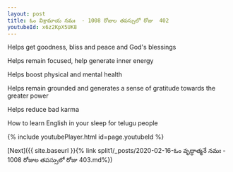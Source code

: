 ```yaml
---
layout: post
title: ఓం విశ్రామాయ నమః  - 1008 రోజుల తపస్సులో రోజు  402
youtubeId: x6z2KpX5UK8
---
```

 
 
Helps get goodness, bliss and peace and God's blessings
 
Helps remain focused, help generate inner energy 
 
Helps boost physical and mental health 
 
Helps remain grounded and generates a sense of gratitude towards the greater power 
 
Helps reduce bad karma
 
How to learn English in your sleep for telugu people
 
 
 
 


{% include youtubePlayer.html id=page.youtubeId %}
 
[Next]({{ site.baseurl }}{% link split1/_posts/2020-02-16-ఓం వృద్ధాత్మనే నమః  - 1008 రోజుల తపస్సులో రోజు  403.md%})
 
